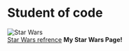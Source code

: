 

<!DOCTIPE html>
<html lang="end-us">

<head>
    <meta charset="UTF-8">
    <title>Student></title>
</head>

<body>
    <h1>Student of code</h1>
    <img srg="https://overmental.com/wp-content/uploads/2015/10/yoda.jpg" alt="Star Wars" />
    <br>
    <a href="" target="_blank">Star Wars refrence</a>
    <strong>My Star Wars Page!</strong>
    <br>

</body>

</html>

